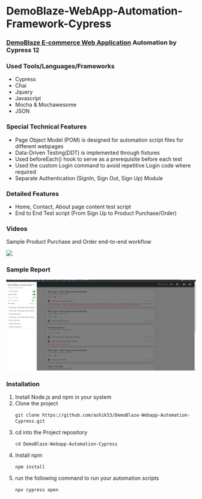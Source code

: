 # DemoBlaze-WebApp-Automation-Framework-Cypress
### [DemoBlaze E-commerce Web Application](https://www.demoblaze.com/) Automation by Cypress 12
### Used Tools/Languages/Frameworks
- Cypress
- Chai
- Jquery
- Javascript
- Mocha & Mochawesome
- JSON
### Special Technical Features
- Page Object Model (POM) is designed for automation script files for different webpages
- Data-Driven Testing(DDT) is implemented through fixtures
- Used beforeEach() hook to serve as a prerequisite before each test
- Used the custom Login command to avoid repetitive Login code where required
- Separate Authentication (SignIn, Sign Out, Sign Up) Module 
### Detailed Features
- Home, Contact, About page content test script
- End to End Test script (From Sign Up to Product Purchase/Order)
### Videos
Sample Product Purchase and Order end-to-end workflow

<img src ="https://github.com/ashik53/DemoBlaze-Webapp-Automation-Cypress/blob/master/cypress/reports/html/PurchaseOrderProduct_Test.js.gif" >

### Sample Report
<img src ="https://github.com/ashik53/DemoBlaze-Webapp-Automation-Cypress/blob/master/cypress/reports/html/report_screenshot.PNG" >

### Installation
1. Install Node.js and npm in your system
2. Clone the project
   ```
   git clone https://github.com/ashik53/DemoBlaze-Webapp-Automation-Cypress.git
   ```
3. cd into the Project repository
   ```
   cd DemoBlaze-Webapp-Automation-Cypress
   ```
4. Install npm
     ```
   npm install
   ```
5. run the following command to run your automation scripts
    ```
   npx cypress open
   ```


